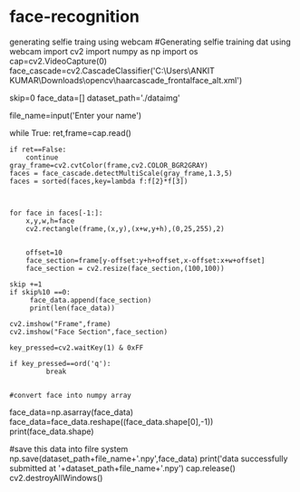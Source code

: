 # face-recognition
generating selfie traing using webcam
#Generating selfie training dat using webcam
import cv2
import numpy as np
import os
cap=cv2.VideoCapture(0)
face_cascade=cv2.CascadeClassifier('C:\\Users\\ANKIT KUMAR\\Downloads\\opencv\\haarcascade_frontalface_alt.xml')

skip=0
face_data=[]
dataset_path='./dataimg'

file_name=input('Enter your name')

while True:
    ret,frame=cap.read()
    
    
    if ret==False:
        continue
    gray_frame=cv2.cvtColor(frame,cv2.COLOR_BGR2GRAY)  
    faces = face_cascade.detectMultiScale(gray_frame,1.3,5)
    faces = sorted(faces,key=lambda f:f[2}*f[3])
    
    
    
    for face in faces[-1:]:
        x,y,w,h=face
        cv2.rectangle(frame,(x,y),(x+w,y+h),(0,25,255),2)
        
        
        offset=10
        face_section=frame[y-offset:y+h+offset,x-offset:x+w+offset]
        face_section = cv2.resize(face_section,(100,100))
       
    skip +=1
    if skip%10 ==0:
         face_data.append(face_section)
         print(len(face_data))
            
    cv2.imshow("Frame",frame)
    cv2.imshow("Face Section",face_section)
    
    key_pressed=cv2.waitKey(1) & 0xFF
        
    if key_pressed==ord('q'):
             break
                
                
    #convert face into numpy array            
face_data=np.asarray(face_data)
face_data=face_data.reshape((face_data.shape[0],-1))      
print(face_data.shape)

#save this data into filre system
np.save(dataset_path+file_name+'.npy',face_data)
print('data successfully submitted at '+dataset_path+file_name+'.npy')
cap.release()
cv2.destroyAllWindows()
                     
    
